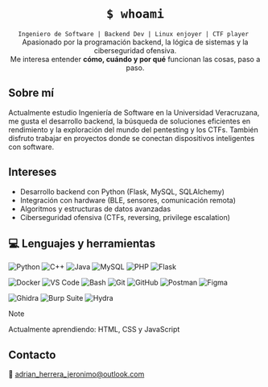 
<h1 align="center"><code>$ whoami</code></h1>
<p align="center">
  <code>Ingeniero de Software | Backend Dev | Linux enjoyer | CTF player </code><br>
  Apasionado por la programación backend, la lógica de sistemas y la ciberseguridad ofensiva.<br>
  Me interesa entender <b>cómo, cuándo y por qué</b> funcionan las cosas, paso a paso.
</p>

## Sobre mí

Actualmente estudio Ingeniería de Software en la Universidad Veracruzana, me gusta el desarrollo backend, la búsqueda de soluciones eficientes en rendimiento y la exploración del mundo del pentesting y los CTFs. También disfruto trabajar en proyectos donde se conectan dispositivos inteligentes con software.
## Intereses

- Desarrollo backend con Python (Flask, MySQL, SQLAlchemy)
- Integración con hardware (BLE, sensores, comunicación remota)
- Algoritmos y estructuras de datos avanzadas
- Ciberseguridad ofensiva (CTFs, reversing, privilege escalation)

## 💻 Lenguajes y herramientas


![Python](https://img.shields.io/badge/Python-3776AB?style=for-the-badge&logo=python&logoColor=white)
![C++](https://img.shields.io/badge/C++-00599C?style=for-the-badge&logo=c%2B%2B&logoColor=white)
![Java](https://img.shields.io/badge/java-%23ED8B00.svg?style=for-the-badge&logo=openjdk&logoColor=white)
![MySQL](https://img.shields.io/badge/MySQL-4479A1?style=for-the-badge&logo=mysql&logoColor=white)
![PHP](https://img.shields.io/badge/PHP-777BB4?style=for-the-badge&logo=php&logoColor=white)
![Flask](https://img.shields.io/badge/flask-000000?style=for-the-badge&logo=flask&logoColor=white)

![Docker](https://img.shields.io/badge/docker-%230db7ed.svg?style=for-the-badge&logo=docker&logoColor=white)
![VS Code](https://img.shields.io/badge/VS%20Code-0078d7.svg?style=for-the-badge&logo=visual-studio-code&logoColor=white)
![Bash](https://img.shields.io/badge/Bash-4EAA25?style=for-the-badge&logo=gnubash&logoColor=white)
![Git](https://img.shields.io/badge/Git-F05032?style=for-the-badge&logo=git&logoColor=white)
![GitHub](https://img.shields.io/badge/GitHub-181717?style=for-the-badge&logo=github&logoColor=white)
![Postman](https://img.shields.io/badge/Postman-FF6C37?style=for-the-badge&logo=postman&logoColor=white)
![Figma](https://img.shields.io/badge/Figma-F24E1E?style=for-the-badge&logo=figma&logoColor=white)

![Ghidra](https://img.shields.io/badge/Ghidra-E60000?style=for-the-badge&logo=ghidra&logoColor=white)
![Burp Suite](https://img.shields.io/badge/Burp_Suite-ff6600?style=for-the-badge&logo=burpsuite&logoColor=white)
![Hydra](https://img.shields.io/badge/Hydra-343434?style=for-the-badge&logoColor=white)

> [!NOTE]
> Actualmente aprendiendo:</code> HTML, CSS y JavaScript


## Contacto

📧 [adrian_herrera_jeronimo@outlook.com](mailto:adrian_herrera_jeronimo@outlook.com)  

